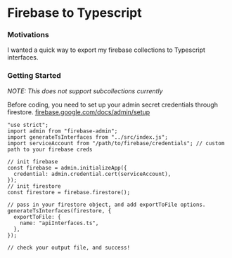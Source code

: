 # Firebase to Typescript

### Motivations

I wanted a quick way to export my firebase collections to Typescript interfaces.

### Getting Started

_NOTE: This does not support subcollections currently_

Before coding, you need to set up your admin secret credentials through firestore.
[firebase.google.com/docs/admin/setup](https://firebase.google.com/docs/admin/setup)

```
"use strict";
import admin from "firebase-admin";
import generateTsInterfaces from "../src/index.js";
import serviceAccount from "/path/to/firebase/credentials"; // custom path to your firebase creds

// init firebase
const firebase = admin.initializeApp({
  credential: admin.credential.cert(serviceAccount),
});
// init firestore
const firestore = firebase.firestore();

// pass in your firestore object, and add exportToFile options.
generateTsInterfaces(firestore, {
  exportToFile: {
    name: "apiInterfaces.ts",
  },
});

// check your output file, and success!
```
